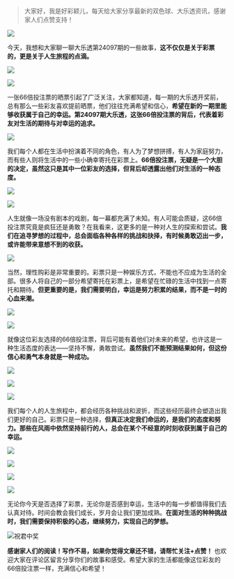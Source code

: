 > 大家好，我是好彩颖儿，每天给大家分享最新的双色球、大乐透资讯，感谢家人们点赞支持！


![](https://cdn.jsdelivr.net/gh/wangwenjie1314/PicCDN/2024-7-12/1720763627240-image.png)

今天，我想和大家聊一聊大乐透第24097期的一些故事，**这不仅仅是关于彩票的，更是关于人生旅程的点滴。**

![](https://cdn.jsdelivr.net/gh/wangwenjie1314/PicCDN/2024-8-21/1724202784909-image.png)


![](https://cdn.jsdelivr.net/gh/wangwenjie1314/PicCDN/2024-8-21/1724202791479-image.png)

一张66倍投注票的晒票引起了广泛关注，大家都知道，每一期的大乐透开奖前，总有那么一些彩友喜欢提前晒票，他们往往充满希望和信心，**希望在新的一期里能够收获属于自己的幸运。第24097期大乐透，这张66倍投注票的背后，代表着彩友对生活的期待与对幸运的追求。**


![](https://cdn.jsdelivr.net/gh/wangwenjie1314/PicCDN/2024-8-21/1724202780579-image.png)


我们每个人都在生活中扮演着不同的角色，有人为了梦想拼搏，有人为家庭努力，而有些人则将生活中的一些小确幸寄托在彩票上。**66倍投注票，无疑是一个大胆的决定，虽然这只是其中一位彩友的选择，但背后却透露出他们对生活的一种态度。**


![](https://cdn.jsdelivr.net/gh/wangwenjie1314/PicCDN/2024-8-21/1724202935948-image.png)


![](https://cdn.jsdelivr.net/gh/wangwenjie1314/PicCDN/2024-8-21/1724202946174-image.png)

人生就像一场没有剧本的戏剧，每一幕都充满了未知。有人可能会质疑，这66倍投注票究竟是疯狂还是勇敢？在我看来，这更多的是一种对人生的探索和尝试。**我们在追寻梦想的过程中，总会面临各种各样的挑战和抉择，有时候勇敢迈出一步，或许能带来意想不到的收获。**

![](https://cdn.jsdelivr.net/gh/wangwenjie1314/PicCDN/2024-8-21/1724202802647-image.png)

当然，理性购彩是非常重要的。彩票只是一种娱乐方式，不能也不应成为生活的全部。很多人将自己的一部分希望寄托在彩票上，是希望在忙碌的生活中找到一点寄托和期待。**但更重要的是，我们需要明白，幸运是努力积累的结果，而不是一时的心血来潮。**

![](https://cdn.jsdelivr.net/gh/wangwenjie1314/PicCDN/2024-8-21/1724203132745-image.png)

![](https://cdn.jsdelivr.net/gh/wangwenjie1314/PicCDN/2024-8-21/1724202994129-image.png)


就像这位彩友选择的66倍投注票，背后可能有着他们对未来的希望，也许这是一种生活态度的表达——坚持不懈，勇敢尝试。**虽然我们不能预测结果如何，但这份信心和勇气本身就是一种成功。**

![](https://cdn.jsdelivr.net/gh/wangwenjie1314/PicCDN/2024-8-21/1724202921341-image.png)


![](https://cdn.jsdelivr.net/gh/wangwenjie1314/PicCDN/2024-8-21/1724203073877-image.png)


![](https://cdn.jsdelivr.net/gh/wangwenjie1314/PicCDN/2024-8-21/1724203086081-image.png)


我们每个人的人生旅程中，都会经历各种挑战和波折，而这些经历最终会塑造出我们更好的自己。彩票只是一种选择，**但真正决定我们命运的，是我们的态度和努力。那些在风雨中依然坚持前行的人，总会在某个不经意的时刻收获到属于自己的幸运。**

![](https://cdn.jsdelivr.net/gh/wangwenjie1314/PicCDN/2024-8-21/1724202796996-image.png)

![](https://cdn.jsdelivr.net/gh/wangwenjie1314/PicCDN/2024-8-21/1724203020744-image.png)


![](https://cdn.jsdelivr.net/gh/wangwenjie1314/PicCDN/2024-8-21/1724203118861-image.png)

![](https://cdn.jsdelivr.net/gh/wangwenjie1314/PicCDN/2024-8-21/1724203110377-image.png)


无论你今天是否选择了彩票，无论你是否感到幸运，生活中的每一步都值得我们去认真对待。时间会教会我们成长，岁月会让我们更加成熟。**在面对生活的种种挑战时，我们需要保持积极的心态，继续努力，实现自己的梦想。**


![祝君中奖](https://cdn.jsdelivr.net/gh/wangwenjie1314/PicCDN/2024-8-15/1723693766456-image.png)



**感谢家人们的阅读！写作不易，如果你觉得文章还不错，请帮忙关注+点赞！** 也欢迎大家在评论区留言分享你们的故事和感受。希望大家的生活都能像这位彩友的66倍投注票一样，充满信心和希望！





